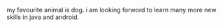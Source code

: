 my favourite animal is dog.
i am looking forword to learn many more new skills in java and android.
